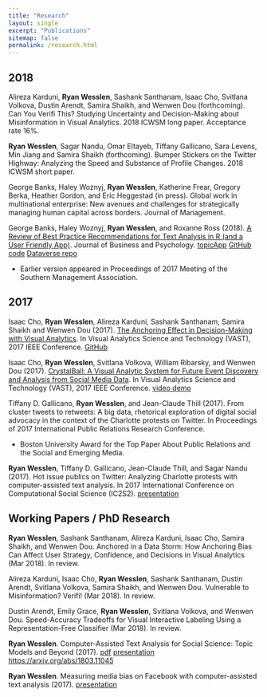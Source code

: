 ```yaml
---
title: "Research"
layout: single
excerpt: "Publications"
sitemap: false
permalink: /research.html
---
```


## 2018

Alireza Karduni, **Ryan Wesslen**, Sashank Santhanam, Isaac Cho, Svitlana Volkova, Dustin Arendt, Samira Shaikh, and Wenwen Dou (forthcoming). Can You Verifi This? Studying Uncertainty and Decision-Making about Misinformation in Visual Analytics. 2018 ICWSM long paper. Acceptance rate 16%.

**Ryan Wesslen**, Sagar Nandu, Omar Eltayeb, Tiffany Gallicano, Sara Levens, Min Jiang and Samira Shaikh (forthcoming). Bumper Stickers on the Twitter Highway: Analyzing the Speed and Substance of Profile Changes. 2018 ICWSM short paper.

George Banks, Haley Woznyj, **Ryan Wesslen**, Katherine Frear, Gregory Berka, Heather Gordon, and Eric Heggestad (in press). Global work in multinational enterprise: New avenues and challenges for strategically managing human capital across borders. Journal of Management.

George Banks, Haley Woznyj, **Ryan Wesslen**, and Roxanne Ross (2018). [A Review of Best Practice Recommendations for Text Analysis in R (and a User Friendly App)](https://link.springer.com/article/10.1007/s10869-017-9528-3). Journal of Business and Psychology. [topicApp](https://github.com/wesslen/topicApp) [GitHub code](https://github.com/wesslen/text-analysis-org-science) [Dataverse repo](https://dataverse.unc.edu/dataset.xhtml?persistentId=doi:10.15139/S3/R4W7ZS)

*   Earlier version appeared in Proceedings of 2017 Meeting of the Southern Management Association.

## 2017

Isaac Cho, **Ryan Wesslen**, Alireza Karduni, Sashank Santhanam, Samira Shaikh and Wenwen Dou (2017). [The Anchoring Effect in Decision-Making with Visual Analytics](/assets/documents/papers/anchorbias.pdf). In Visual Analytics Science and Technology (VAST), 2017 IEEE Conference. [GitHub](https://github.com/wesslen/vast2017-anchoringeffect)

Isaac Cho, **Ryan Wesslen**, Svitlana Volkova, William Ribarsky, and Wenwen Dou (2017). [CrystalBall: A Visual Analytic System for Future Event Discovery and Analysis from Social Media Data](/assets/documents/papers/crystalball.pdf). In Visual Analytics Science and Technology (VAST), 2017 IEEE Conference. [video demo](https://vimeo.com/230830262)

Tiffany D. Gallicano, **Ryan Wesslen**, and Jean-Claude Thill (2017). From cluster tweets to retweets: A big data, rhetorical exploration of digital social advocacy in the context of the Charlotte protests on Twitter. In Proceedings of 2017 International Public Relations Research Conference.

*   Boston University Award for the Top Paper About Public Relations and the Social and Emerging Media.

**Ryan Wesslen**, Tiffany D. Gallicano, Jean-Claude Thill, and Sagar Nandu (2017). Hot issue publics on Twitter: Analyzing Charlotte protests with computer-assisted text analysis. In 2017 International Conference on Computational Social Science (IC2S2). [presentation](/assets/documents/presentations/IC2S2-HotIssue-Charlotte.pdf)

## Working Papers / PhD Research

**Ryan Wesslen**, Sashank Santhanam, Alireza Karduni, Isaac Cho, Samira Shaikh, and Wenwen Dou. Anchored in a Data Storm: How Anchoring Bias Can Affect User Strategy, Confidence, and Decisions in Visual Analytics (Mar 2018). In review.

Alireza Karduni, Isaac Cho, **Ryan Wesslen**, Sashank Santhanam, Dustin Arendt, Svitlana Volkova, Samira Shaikh, and Wenwen Dou. Vulnerable to Misinformation? Verifi! (Mar 2018). In review.

Dustin Arendt, Emily Grace, **Ryan Wesslen**, Svitlana Volkova, and Wenwen Dou. Speed-Accuracy Tradeoffs for Visual Interactive Labeling Using a Representation-Free Classifier (Mar 2018). In review.

**Ryan Wesslen**. Computer-Assisted Text Analysis for Social Science: Topic Models and Beyond (2017). [pdf](/assets/documents/papers/topic-models-beyond.pdf) [presentation](/assets/documents/presentations/qualifying-exam-presentation.pptx) <https://arxiv.org/abs/1803.11045>

**Ryan Wesslen**. Measuring media bias on Facebook with computer-assisted text analysis (2017). [presentation](/assets/documents/presentations/media-bias-presentation.pptx)


